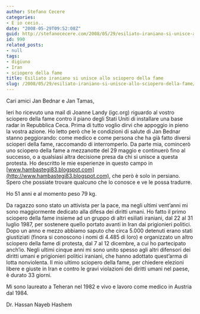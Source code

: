 ```yaml
---
author: Stefano Cecere
categories:
- E io cecio..
date: "2008-05-29T09:52:08Z"
guid: http://stefanocecere.com/2008/05/29/esiliato-iraniano-si-unisce-allo-sciopero-della-fame/
id: 990
related_posts:
- null
tags:
- digiuno
- Iran
- sciopero della fame
title: Esiliato iraniano si unisce allo sciopero della fame
slug: /2008/05/29/esiliato-iraniano-si-unisce-allo-sciopero-della-fame/
---
```


Cari amici Jan Bednar e Jan Tamas,

Ieri ho ricevuto una mail di Joanne Landy (igc.org) riguardo al vostro sciopero della fame contro il piano degli Stati Uniti di installare una base radar in Repubblica Ceca. Prima di tutto voglio dirvi che appoggio in pieno la vostra azione. Ho letto però che le condizioni di salute di Jan Bednar stanno peggiorando: come medico e come persona che ha già fatto diversi scioperi della fame, raccomando di interromperlo. Da parte mia, comincerò uno sciopero della fame a mezzanotte del 29 maggio e continuerò fino al successo, o a qualsiasi altra decisione presa da chi si unisce a questa protesta. Ho descritto le mie esperienze in questo campo in [www.hambastegi83.blogspot.com](http://www.hambastegi83.blogspot.com), che però è solo in persiano. Spero che possiate trovare qualcuno che lo conosce e ve le possa tradurre.

Ho 51 anni e al momento peso 79 kg.

Da ragazzo sono stato un attivista per la pace, ma negli ultimi vent’anni mi sono maggiormente dedicato alla difesa dei diritti umani. Ho fatto il primo sciopero della fame insieme ad un gruppo di altri esiliati iraniani, dal 22 al 31 luglio 1987, per sostenere quello portato avanti in Iran dai prigionieri politici. Dopo un anno e mezzo abbiamo saputo che circa 5.000 detenuti erano stati giustiziati (finora si conoscono i nomi di 4.485 di loro) e organizzato un altro sciopero della fame di protesta, dal 7 al 12 dicembre, a cui ho partecipato anch’io. Negli ultimi cinque anni mi sono unito spesso agli altri difensori dei diritti umani e prigionieri politici iraniani, che hanno adottato quest’arma di lotta nonviolenta. Il mio ultimo sciopero della fame, per chiedere elezioni libere e giuste in Iran e contro le gravi violazioni dei diritti umani nel paese, è durato 33 giorni.

Mi sono laureato a Teheran nel 1982 e vivo e lavoro come medico in Austria dal 1984.

Dr. Hassan Nayeb Hashem